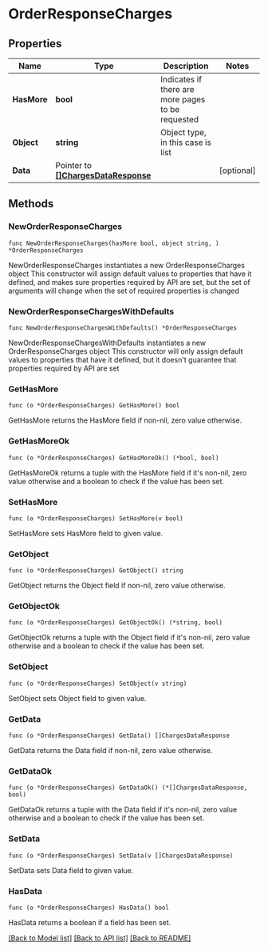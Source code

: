 # OrderResponseCharges

## Properties

Name | Type | Description | Notes
------------ | ------------- | ------------- | -------------
**HasMore** | **bool** | Indicates if there are more pages to be requested | 
**Object** | **string** | Object type, in this case is list | 
**Data** | Pointer to [**[]ChargesDataResponse**](ChargesDataResponse.md) |  | [optional] 

## Methods

### NewOrderResponseCharges

`func NewOrderResponseCharges(hasMore bool, object string, ) *OrderResponseCharges`

NewOrderResponseCharges instantiates a new OrderResponseCharges object
This constructor will assign default values to properties that have it defined,
and makes sure properties required by API are set, but the set of arguments
will change when the set of required properties is changed

### NewOrderResponseChargesWithDefaults

`func NewOrderResponseChargesWithDefaults() *OrderResponseCharges`

NewOrderResponseChargesWithDefaults instantiates a new OrderResponseCharges object
This constructor will only assign default values to properties that have it defined,
but it doesn't guarantee that properties required by API are set

### GetHasMore

`func (o *OrderResponseCharges) GetHasMore() bool`

GetHasMore returns the HasMore field if non-nil, zero value otherwise.

### GetHasMoreOk

`func (o *OrderResponseCharges) GetHasMoreOk() (*bool, bool)`

GetHasMoreOk returns a tuple with the HasMore field if it's non-nil, zero value otherwise
and a boolean to check if the value has been set.

### SetHasMore

`func (o *OrderResponseCharges) SetHasMore(v bool)`

SetHasMore sets HasMore field to given value.


### GetObject

`func (o *OrderResponseCharges) GetObject() string`

GetObject returns the Object field if non-nil, zero value otherwise.

### GetObjectOk

`func (o *OrderResponseCharges) GetObjectOk() (*string, bool)`

GetObjectOk returns a tuple with the Object field if it's non-nil, zero value otherwise
and a boolean to check if the value has been set.

### SetObject

`func (o *OrderResponseCharges) SetObject(v string)`

SetObject sets Object field to given value.


### GetData

`func (o *OrderResponseCharges) GetData() []ChargesDataResponse`

GetData returns the Data field if non-nil, zero value otherwise.

### GetDataOk

`func (o *OrderResponseCharges) GetDataOk() (*[]ChargesDataResponse, bool)`

GetDataOk returns a tuple with the Data field if it's non-nil, zero value otherwise
and a boolean to check if the value has been set.

### SetData

`func (o *OrderResponseCharges) SetData(v []ChargesDataResponse)`

SetData sets Data field to given value.

### HasData

`func (o *OrderResponseCharges) HasData() bool`

HasData returns a boolean if a field has been set.


[[Back to Model list]](../README.md#documentation-for-models) [[Back to API list]](../README.md#documentation-for-api-endpoints) [[Back to README]](../README.md)


